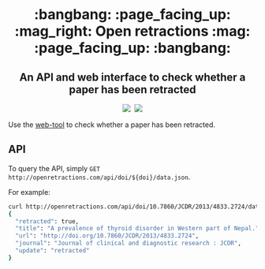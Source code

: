<div align="center">
  <h1>:bangbang: :page_facing_up: :mag_right: Open retractions :mag: :page_facing_up: :bangbang:</h1>
  <h2>An API and web interface to check whether a paper has been retracted</h2>
</div>

<div align="center">
  <a href="https://github.com/fathomlabs/crossref-cli/blob/master/LICENSE" alt="MIT license"><img src="https://img.shields.io/badge/license-MIT-green.svg?style=flat-square" /></a>&nbsp;
  <a href="http://fathomlabs.io" target="_blank">
  <img src="https://img.shields.io/badge/made_with-❤️💛💚💙💜💖-e6e6e6.svg?style=flat-square" /></a>
</div>

Use the [web-tool](http://openretractions.com) to check whether a paper has been retracted.

## API

To query the API, simply `GET` `http://openretractions.com/api/doi/${doi}/data.json`.

For example:

```bash
curl http://openretractions.com/api/doi/10.7860/JCDR/2013/4833.2724/data.json | jq
{
  "retracted": true,
  "title": "A prevalence of thyroid disorder in Western part of Nepal.",
  "url": "http://doi.org/10.7860/JCDR/2013/4833.2724",
  "journal": "Journal of clinical and diagnostic research : JCDR",
  "update": "retracted"
}
```
